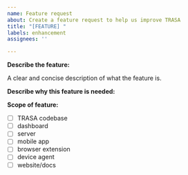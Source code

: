 ```yaml
---
name: Feature request
about: Create a feature request to help us improve TRASA
title: "[FEATURE] "
labels: enhancement
assignees: ''

---
```


**Describe the feature:**

A clear and concise description of what the feature is.

**Describe why this feature is needed:**


**Scope of feature:**

- [ ] TRASA codebase
- [ ] dashboard
- [ ] server
- [ ] mobile app
- [ ] browser extension
- [ ] device agent 
- [ ] website/docs
